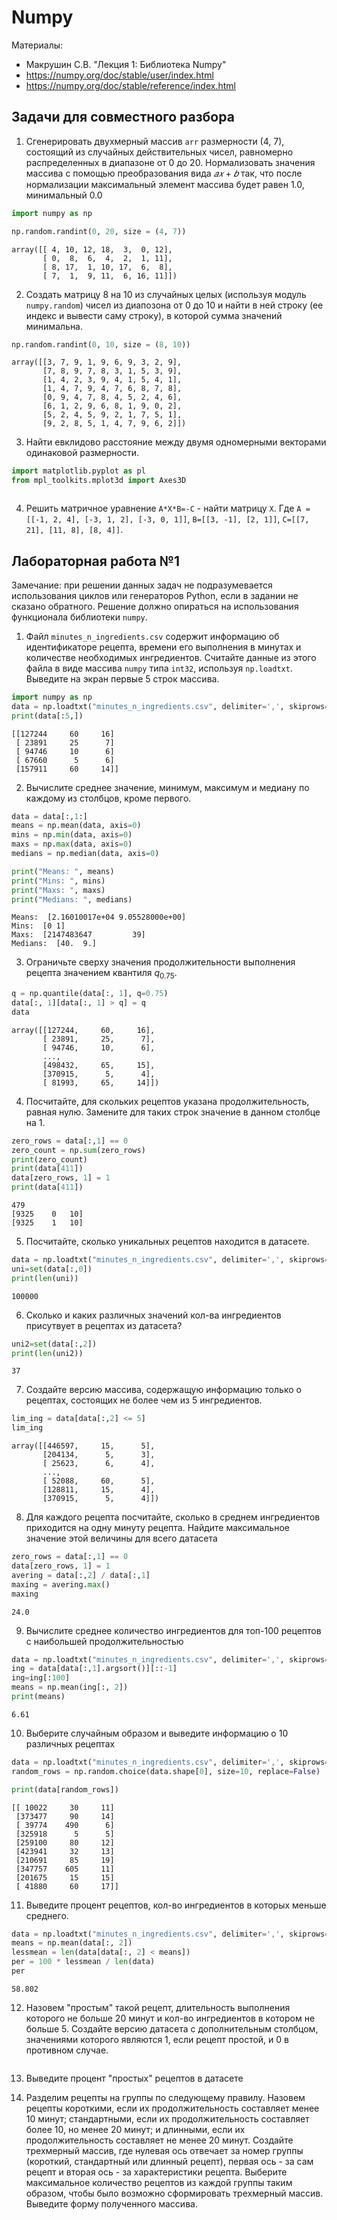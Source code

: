 # Numpy

Материалы:
* Макрушин С.В. "Лекция 1: Библиотека Numpy"
* https://numpy.org/doc/stable/user/index.html
* https://numpy.org/doc/stable/reference/index.html

## Задачи для совместного разбора

1. Сгенерировать двухмерный массив `arr` размерности (4, 7), состоящий из случайных действительных чисел, равномерно распределенных в диапазоне от 0 до 20. Нормализовать значения массива с помощью преобразования вида  $𝑎𝑥+𝑏$  так, что после нормализации максимальный элемент масcива будет равен 1.0, минимальный 0.0


```python
import numpy as np
```


```python
np.random.randint(0, 20, size = (4, 7))
```




    array([[ 4, 10, 12, 18,  3,  0, 12],
           [ 0,  8,  6,  4,  2,  1, 11],
           [ 8, 17,  1, 10, 17,  6,  8],
           [ 7,  1,  9, 11,  6, 16, 11]])



2. Создать матрицу 8 на 10 из случайных целых (используя модуль `numpy.random`) чисел из диапозона от 0 до 10 и найти в ней строку (ее индекс и вывести саму строку), в которой сумма значений минимальна.


```python
np.random.randint(0, 10, size = (8, 10))
```




    array([[3, 7, 9, 1, 9, 6, 9, 3, 2, 9],
           [7, 8, 9, 7, 8, 3, 1, 5, 3, 9],
           [1, 4, 2, 3, 9, 4, 1, 5, 4, 1],
           [1, 4, 7, 9, 4, 7, 6, 8, 7, 8],
           [0, 9, 4, 7, 8, 4, 5, 2, 4, 6],
           [6, 1, 2, 9, 6, 8, 1, 9, 0, 2],
           [5, 2, 4, 5, 9, 2, 1, 7, 5, 1],
           [9, 2, 8, 5, 1, 4, 7, 9, 6, 2]])



3. Найти евклидово расстояние между двумя одномерными векторами одинаковой размерности.


```python
import matplotlib.pyplot as pl
from mpl_toolkits.mplot3d import Axes3D
```


```python

```

4. Решить матричное уравнение `A*X*B=-C` - найти матрицу `X`. Где `A = [[-1, 2, 4], [-3, 1, 2], [-3, 0, 1]]`, `B=[[3, -1], [2, 1]]`, `C=[[7, 21], [11, 8], [8, 4]]`.

## Лабораторная работа №1

Замечание: при решении данных задач не подразумевается использования циклов или генераторов Python, если в задании не сказано обратного. Решение должно опираться на использования функционала библиотеки `numpy`.

1. Файл `minutes_n_ingredients.csv` содержит информацию об идентификаторе рецепта, времени его выполнения в минутах и количестве необходимых ингредиентов. Считайте данные из этого файла в виде массива `numpy` типа `int32`, используя `np.loadtxt`. Выведите на экран первые 5 строк массива.


```python
import numpy as np
data = np.loadtxt("minutes_n_ingredients.csv", delimiter=',', skiprows=1, dtype=np.int32)
print(data[:5,])
```

    [[127244     60     16]
     [ 23891     25      7]
     [ 94746     10      6]
     [ 67660      5      6]
     [157911     60     14]]
    

2. Вычислите среднее значение, минимум, максимум и медиану по каждому из столбцов, кроме первого.


```python
data = data[:,1:]
means = np.mean(data, axis=0)
mins = np.min(data, axis=0)
maxs = np.max(data, axis=0)
medians = np.median(data, axis=0)

print("Means: ", means)
print("Mins: ", mins)
print("Maxs: ", maxs)
print("Medians: ", medians)
```

    Means:  [2.16010017e+04 9.05528000e+00]
    Mins:  [0 1]
    Maxs:  [2147483647         39]
    Medians:  [40.  9.]
    

3. Ограничьте сверху значения продолжительности выполнения рецепта значением квантиля $q_{0.75}$. 


```python
q = np.quantile(data[:, 1], q=0.75)
data[:, 1][data[:, 1] > q] = q
data
```




    array([[127244,     60,     16],
           [ 23891,     25,      7],
           [ 94746,     10,      6],
           ...,
           [498432,     65,     15],
           [370915,      5,      4],
           [ 81993,     65,     14]])



4. Посчитайте, для скольких рецептов указана продолжительность, равная нулю. Замените для таких строк значение в данном столбце на 1.


```python
zero_rows = data[:,1] == 0
zero_count = np.sum(zero_rows)
print(zero_count)
print(data[411])
data[zero_rows, 1] = 1
print(data[411])
```

    479
    [9325    0   10]
    [9325    1   10]
    

5. Посчитайте, сколько уникальных рецептов находится в датасете.


```python
data = np.loadtxt("minutes_n_ingredients.csv", delimiter=',', skiprows=1, dtype=np.int32)
uni=set(data[:,0])
print(len(uni))
```

    100000
    

6. Сколько и каких различных значений кол-ва ингредиентов присутвует в рецептах из датасета?


```python
uni2=set(data[:,2])
print(len(uni2))
```

    37
    

7. Создайте версию массива, содержащую информацию только о рецептах, состоящих не более чем из 5 ингредиентов.


```python
lim_ing = data[data[:,2] <= 5]
lim_ing

```




    array([[446597,     15,      5],
           [204134,      5,      3],
           [ 25623,      6,      4],
           ...,
           [ 52088,     60,      5],
           [128811,     15,      4],
           [370915,      5,      4]])



8. Для каждого рецепта посчитайте, сколько в среднем ингредиентов приходится на одну минуту рецепта. Найдите максимальное значение этой величины для всего датасета


```python
zero_rows = data[:,1] == 0
data[zero_rows, 1] = 1
avering = data[:,2] / data[:,1]
maxing = avering.max()
maxing
```




    24.0



9. Вычислите среднее количество ингредиентов для топ-100 рецептов с наибольшей продолжительностью


```python
data = np.loadtxt("minutes_n_ingredients.csv", delimiter=',', skiprows=1, dtype=np.int32)
ing = data[data[:,1].argsort()][::-1]
ing=ing[:100]
means = np.mean(ing[:, 2])
print(means)

```

    6.61
    

10. Выберите случайным образом и выведите информацию о 10 различных рецептах


```python
data = np.loadtxt("minutes_n_ingredients.csv", delimiter=',', skiprows=1, dtype=np.int32)
random_rows = np.random.choice(data.shape[0], size=10, replace=False)

print(data[random_rows])

```

    [[ 10022     30     11]
     [373477     90     14]
     [ 39774    490      6]
     [325918      5      5]
     [259100     80     12]
     [423941     32     13]
     [210691     85     19]
     [347757    605     11]
     [201675     15     15]
     [ 41880     60     17]]
    

11. Выведите процент рецептов, кол-во ингредиентов в которых меньше среднего.


```python
data = np.loadtxt("minutes_n_ingredients.csv", delimiter=',', skiprows=1, dtype=np.int32)
means = np.mean(data[:, 2])
lessmean = len(data[data[:, 2] < means])
per = 100 * lessmean / len(data)
per
```




    58.802



12. Назовем "простым" такой рецепт, длительность выполнения которого не больше 20 минут и кол-во ингредиентов в котором не больше 5. Создайте версию датасета с дополнительным столбцом, значениями которого являются 1, если рецепт простой, и 0 в противном случае.


```python

```

13. Выведите процент "простых" рецептов в датасете

14. Разделим рецепты на группы по следующему правилу. Назовем рецепты короткими, если их продолжительность составляет менее 10 минут; стандартными, если их продолжительность составляет более 10, но менее 20 минут; и длинными, если их продолжительность составляет не менее 20 минут. Создайте трехмерный массив, где нулевая ось отвечает за номер группы (короткий, стандартный или длинный рецепт), первая ось - за сам рецепт и вторая ось - за характеристики рецепта. Выберите максимальное количество рецептов из каждой группы таким образом, чтобы было возможно сформировать трехмерный массив. Выведите форму полученного массива.


```python

```
